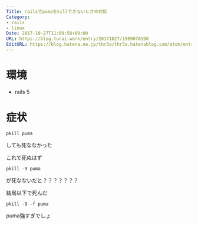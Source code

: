 ```yaml
---
Title: railsでpumaをkillできないときの対処
Category:
- rails
- linux
Date: 2017-10-27T11:09:58+09:00
URL: https://blog.turai.work/entry/20171027/1509070198
EditURL: https://blog.hatena.ne.jp/thr3a/thr3a.hatenablog.com/atom/entry/8599973812311691764
---
```


# 環境

- rails 5

# 症状

```
pkill puma
```

しても死ななかった

これで死ぬはず

```
pkill -9 puma
```

が死なないだと？？？？？？？


結局以下で死んだ

```
pkill -9 -f puma
```

puma強すぎでしょ
